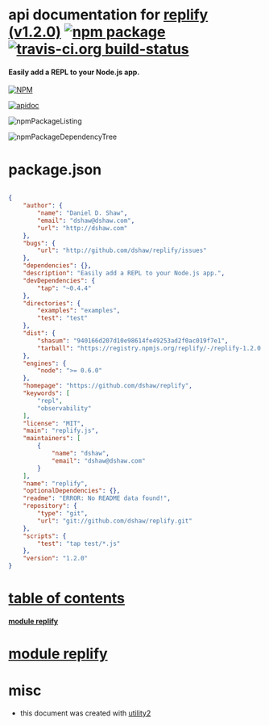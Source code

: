 # api documentation for  [replify (v1.2.0)](https://github.com/dshaw/replify)  [![npm package](https://img.shields.io/npm/v/npmdoc-replify.svg?style=flat-square)](https://www.npmjs.org/package/npmdoc-replify) [![travis-ci.org build-status](https://api.travis-ci.org/npmdoc/node-npmdoc-replify.svg)](https://travis-ci.org/npmdoc/node-npmdoc-replify)
#### Easily add a REPL to your Node.js app.

[![NPM](https://nodei.co/npm/replify.png?downloads=true)](https://www.npmjs.com/package/replify)

[![apidoc](https://npmdoc.github.io/node-npmdoc-replify/build/screenCapture.buildNpmdoc.browser._2Fhome_2Ftravis_2Fbuild_2Fnpmdoc_2Fnode-npmdoc-replify_2Ftmp_2Fbuild_2Fapidoc.html.png)](https://npmdoc.github.io/node-npmdoc-replify/build/apidoc.html)

![npmPackageListing](https://npmdoc.github.io/node-npmdoc-replify/build/screenCapture.npmPackageListing.svg)

![npmPackageDependencyTree](https://npmdoc.github.io/node-npmdoc-replify/build/screenCapture.npmPackageDependencyTree.svg)



# package.json

```json

{
    "author": {
        "name": "Daniel D. Shaw",
        "email": "dshaw@dshaw.com",
        "url": "http://dshaw.com"
    },
    "bugs": {
        "url": "http://github.com/dshaw/replify/issues"
    },
    "dependencies": {},
    "description": "Easily add a REPL to your Node.js app.",
    "devDependencies": {
        "tap": "~0.4.4"
    },
    "directories": {
        "examples": "examples",
        "test": "test"
    },
    "dist": {
        "shasum": "940166d207d10e98614fe49253ad2f0ac019f7e1",
        "tarball": "https://registry.npmjs.org/replify/-/replify-1.2.0.tgz"
    },
    "engines": {
        "node": ">= 0.6.0"
    },
    "homepage": "https://github.com/dshaw/replify",
    "keywords": [
        "repl",
        "observability"
    ],
    "license": "MIT",
    "main": "replify.js",
    "maintainers": [
        {
            "name": "dshaw",
            "email": "dshaw@dshaw.com"
        }
    ],
    "name": "replify",
    "optionalDependencies": {},
    "readme": "ERROR: No README data found!",
    "repository": {
        "type": "git",
        "url": "git://github.com/dshaw/replify.git"
    },
    "scripts": {
        "test": "tap test/*.js"
    },
    "version": "1.2.0"
}
```



# <a name="apidoc.tableOfContents"></a>[table of contents](#apidoc.tableOfContents)

#### [module replify](#apidoc.module.replify)



# <a name="apidoc.module.replify"></a>[module replify](#apidoc.module.replify)



# misc
- this document was created with [utility2](https://github.com/kaizhu256/node-utility2)
